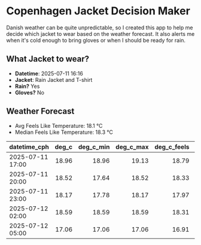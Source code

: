 
# Copenhagen Jacket Decision Maker

Danish weather can be quite unpredictable, so I created this app to help me decide which jacket to wear based on the weather forecast. 
It also alerts me when it's cold enough to bring gloves or when I should be ready for rain.

## What Jacket to wear?

- **Datetime**: 2025-07-11 16:16
- **Jacket**: Rain Jacket and T-shirt
- **Rain?** Yes
- **Gloves?** No

## Weather Forecast
- Avg Feels Like Temperature: 18.1 °C
- Median Feels Like Temperature: 18.3 °C

| datetime_cph     |   deg_c |   deg_c_min |   deg_c_max |   deg_c_feels | weather   | wind   | rain   |
|:-----------------|--------:|------------:|------------:|--------------:|:----------|:-------|:-------|
| 2025-07-11 17:00 |   18.96 |       18.96 |       19.13 |         18.79 | Rain      | High   | Low    |
| 2025-07-11 20:00 |   18.52 |       17.64 |       18.52 |         18.33 | Rain      | High   | Low    |
| 2025-07-11 23:00 |   18.17 |       17.78 |       18.17 |         17.97 | Rain      | High   | Low    |
| 2025-07-12 02:00 |   18.59 |       18.59 |       18.59 |         18.31 | Clouds    | High   | None   |
| 2025-07-12 05:00 |   17.06 |       17.06 |       17.06 |         16.91 | Rain      | High   | Low    |
        